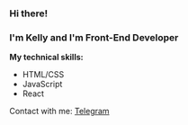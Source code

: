 ### Hi there!  <img src="https://c.tenor.com/3eDU879uzT4AAAAi/shy-blushing.gif" width="10px"/>

### I'm Kelly and I'm Front-End Developer

**My technical skills:**
* HTML/CSS
* JavaScript
* React

Contact with me: [Telegram](https://t.me/csol1u)

<!--
**telkelly/telkelly** is a ✨ _special_ ✨ repository because its `README.md` (this file) appears on your GitHub profile.

Here are some ideas to get you started:

- 🔭 I’m currently working on ...
- 🌱 I’m currently learning ...
- 👯 I’m looking to collaborate on ...
- 🤔 I’m looking for help with ...
- 💬 Ask me about ...
- 📫 How to reach me: ...
- 😄 Pronouns: ...
- ⚡ Fun fact: ...
-->
